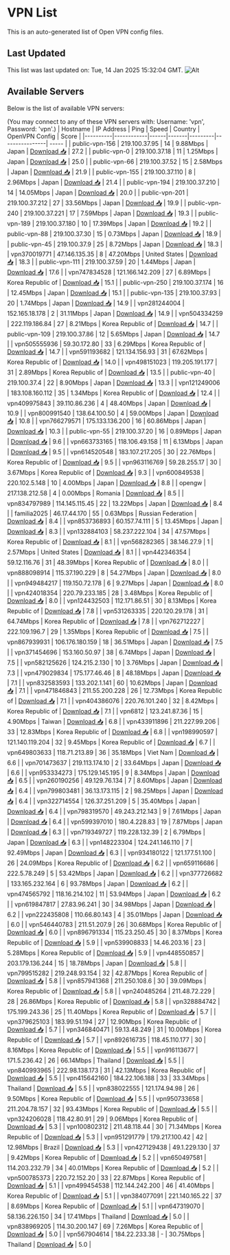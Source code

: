 # VPN List

This is an auto-generated list of Open VPN config files.

## Last Updated

This list was last updated on: Tue, 14 Jan 2025 15:32:04 GMT.
![Alt](https://repobeats.axiom.co/api/embed/186b98318ef1479477931607c1ad7d823f12451f.svg "Repobeats analytics image")

## Available Servers

Below is the list of available VPN servers:

(You may connect to any of these VPN servers with: Username: 'vpn', Password: 'vpn'.)
| Hostname | IP Address | Ping | Speed | Country | OpenVPN Config | Score |
|----------|------------|------|-------|---------|----------------| ----- |
| public-vpn-156 | 219.100.37.95 | 14 | 9.88Mbps | Japan | [Download 📥](./configs/server_0_JP.ovpn) | 27.2 |
| public-vpn-0 | 219.100.37.18 | 11 | 1.25Mbps | Japan | [Download 📥](./configs/server_1_JP.ovpn) | 25.0 |
| public-vpn-66 | 219.100.37.52 | 15 | 2.58Mbps | Japan | [Download 📥](./configs/server_2_JP.ovpn) | 21.9 |
| public-vpn-155 | 219.100.37.110 | 8 | 2.96Mbps | Japan | [Download 📥](./configs/server_3_JP.ovpn) | 21.4 |
| public-vpn-194 | 219.100.37.210 | 14 | 14.05Mbps | Japan | [Download 📥](./configs/server_4_JP.ovpn) | 20.0 |
| public-vpn-201 | 219.100.37.212 | 27 | 33.56Mbps | Japan | [Download 📥](./configs/server_5_JP.ovpn) | 19.9 |
| public-vpn-240 | 219.100.37.221 | 17 | 7.59Mbps | Japan | [Download 📥](./configs/server_6_JP.ovpn) | 19.3 |
| public-vpn-189 | 219.100.37.180 | 10 | 17.39Mbps | Japan | [Download 📥](./configs/server_7_JP.ovpn) | 19.2 |
| public-vpn-88 | 219.100.37.30 | 15 | 0.73Mbps | Japan | [Download 📥](./configs/server_8_JP.ovpn) | 18.9 |
| public-vpn-45 | 219.100.37.9 | 25 | 8.72Mbps | Japan | [Download 📥](./configs/server_9_JP.ovpn) | 18.3 |
| vpn370019771 | 47.146.135.35 | 8 | 47.20Mbps | United States | [Download 📥](./configs/server_10_US.ovpn) | 18.3 |
| public-vpn-111 | 219.100.37.59 | 20 | 1.44Mbps | Japan | [Download 📥](./configs/server_11_JP.ovpn) | 17.6 |
| vpn747834528 | 121.166.142.209 | 27 | 6.89Mbps | Korea Republic of | [Download 📥](./configs/server_12_KR.ovpn) | 15.1 |
| public-vpn-250 | 219.100.37.174 | 16 | 12.45Mbps | Japan | [Download 📥](./configs/server_13_JP.ovpn) | 15.1 |
| public-vpn-135 | 219.100.37.93 | 20 | 1.74Mbps | Japan | [Download 📥](./configs/server_14_JP.ovpn) | 14.9 |
| vpn281244004 | 152.165.18.178 | 2 | 31.11Mbps | Japan | [Download 📥](./configs/server_15_JP.ovpn) | 14.9 |
| vpn504334259 | 222.119.186.84 | 27 | 8.21Mbps | Korea Republic of | [Download 📥](./configs/server_16_KR.ovpn) | 14.7 |
| public-vpn-109 | 219.100.37.86 | 12 | 5.65Mbps | Japan | [Download 📥](./configs/server_17_JP.ovpn) | 14.7 |
| vpn505555936 | 59.30.172.80 | 33 | 6.29Mbps | Korea Republic of | [Download 📥](./configs/server_18_KR.ovpn) | 14.7 |
| vpn591193682 | 121.134.156.93 | 31 | 67.62Mbps | Korea Republic of | [Download 📥](./configs/server_19_KR.ovpn) | 14.0 |
| vpn498151023 | 119.205.191.177 | 31 | 2.89Mbps | Korea Republic of | [Download 📥](./configs/server_20_KR.ovpn) | 13.5 |
| public-vpn-40 | 219.100.37.4 | 22 | 8.90Mbps | Japan | [Download 📥](./configs/server_21_JP.ovpn) | 13.3 |
| vpn121249006 | 183.108.160.112 | 35 | 1.34Mbps | Korea Republic of | [Download 📥](./configs/server_22_KR.ovpn) | 12.4 |
| vpn409975843 | 39.110.86.236 | 4 | 48.40Mbps | Japan | [Download 📥](./configs/server_23_JP.ovpn) | 10.9 |
| vpn800991540 | 138.64.100.50 | 4 | 59.00Mbps | Japan | [Download 📥](./configs/server_24_JP.ovpn) | 10.8 |
| vpn766279571 | 175.133.136.200 | 16 | 60.86Mbps | Japan | [Download 📥](./configs/server_25_JP.ovpn) | 10.3 |
| public-vpn-55 | 219.100.37.20 | 16 | 0.89Mbps | Japan | [Download 📥](./configs/server_26_JP.ovpn) | 9.6 |
| vpn663733165 | 118.106.49.158 | 11 | 6.13Mbps | Japan | [Download 📥](./configs/server_27_JP.ovpn) | 9.5 |
| vpn614520548 | 183.107.217.205 | 30 | 22.76Mbps | Korea Republic of | [Download 📥](./configs/server_28_KR.ovpn) | 9.5 |
| vpn963116769 | 59.28.255.17 | 30 | 3.67Mbps | Korea Republic of | [Download 📥](./configs/server_29_KR.ovpn) | 9.3 |
| vpn600849538 | 220.102.5.148 | 10 | 4.00Mbps | Japan | [Download 📥](./configs/server_30_JP.ovpn) | 8.8 |
| opengw | 217.138.212.58 | 4 | 0.00Mbps | Romania | [Download 📥](./configs/server_31_RO.ovpn) | 8.5 |
| vpn834797989 | 114.145.115.45 | 22 | 13.22Mbps | Japan | [Download 📥](./configs/server_32_JP.ovpn) | 8.4 |
| familia2025 | 46.17.44.170 | 55 | 0.63Mbps | Russian Federation | [Download 📥](./configs/server_33_RU.ovpn) | 8.4 |
| vpn853736893 | 60.157.74.111 | 5 | 13.45Mbps | Japan | [Download 📥](./configs/server_34_JP.ovpn) | 8.3 |
| vpn132884103 | 58.237.222.104 | 34 | 47.57Mbps | Korea Republic of | [Download 📥](./configs/server_35_KR.ovpn) | 8.1 |
| vpn568282365 | 38.146.27.9 | 1 | 2.57Mbps | United States | [Download 📥](./configs/server_36_US.ovpn) | 8.1 |
| vpn442346354 | 59.12.116.76 | 31 | 48.39Mbps | Korea Republic of | [Download 📥](./configs/server_37_KR.ovpn) | 8.0 |
| vpn888098914 | 115.37.190.229 | 8 | 54.27Mbps | Japan | [Download 📥](./configs/server_38_JP.ovpn) | 8.0 |
| vpn949484217 | 119.150.72.178 | 6 | 9.27Mbps | Japan | [Download 📥](./configs/server_39_JP.ovpn) | 8.0 |
| vpn424018354 | 220.79.233.185 | 28 | 3.48Mbps | Korea Republic of | [Download 📥](./configs/server_40_KR.ovpn) | 8.0 |
| vpn124432503 | 112.171.86.51 | 30 | 8.13Mbps | Korea Republic of | [Download 📥](./configs/server_41_KR.ovpn) | 7.8 |
| vpn531263335 | 220.120.29.178 | 31 | 64.74Mbps | Korea Republic of | [Download 📥](./configs/server_42_KR.ovpn) | 7.8 |
| vpn762712227 | 222.109.196.7 | 29 | 1.35Mbps | Korea Republic of | [Download 📥](./configs/server_43_KR.ovpn) | 7.5 |
| vpn867939931 | 106.176.180.159 | 18 | 36.51Mbps | Japan | [Download 📥](./configs/server_44_JP.ovpn) | 7.5 |
| vpn371454696 | 153.160.50.97 | 38 | 6.74Mbps | Japan | [Download 📥](./configs/server_45_JP.ovpn) | 7.5 |
| vpn582125626 | 124.215.2.130 | 10 | 3.76Mbps | Japan | [Download 📥](./configs/server_46_JP.ovpn) | 7.3 |
| vpn479029834 | 175.177.46.46 | 8 | 48.18Mbps | Japan | [Download 📥](./configs/server_47_JP.ovpn) | 7.1 |
| vpn832583593 | 133.202.1.141 | 60 | 10.62Mbps | Japan | [Download 📥](./configs/server_48_JP.ovpn) | 7.1 |
| vpn471846843 | 211.55.200.228 | 26 | 12.73Mbps | Korea Republic of | [Download 📥](./configs/server_49_KR.ovpn) | 7.1 |
| vpn404386076 | 220.76.101.240 | 32 | 8.42Mbps | Korea Republic of | [Download 📥](./configs/server_50_KR.ovpn) | 7.1 |
| vpn6812 | 123.241.87.36 | 15 | 4.90Mbps | Taiwan | [Download 📥](./configs/server_51_TW.ovpn) | 6.8 |
| vpn433911896 | 211.227.99.206 | 33 | 12.83Mbps | Korea Republic of | [Download 📥](./configs/server_52_KR.ovpn) | 6.8 |
| vpn198990597 | 121.140.119.204 | 32 | 9.45Mbps | Korea Republic of | [Download 📥](./configs/server_53_KR.ovpn) | 6.7 |
| vpn649803633 | 118.71.213.89 | 36 | 35.18Mbps | Viet Nam | [Download 📥](./configs/server_54_VN.ovpn) | 6.6 |
| vpn701473637 | 219.113.174.10 | 2 | 33.64Mbps | Japan | [Download 📥](./configs/server_55_JP.ovpn) | 6.6 |
| vpn953334273 | 175.129.145.195 | 9 | 8.34Mbps | Japan | [Download 📥](./configs/server_56_JP.ovpn) | 6.5 |
| vpn260190256 | 49.129.76.134 | 7 | 8.60Mbps | Japan | [Download 📥](./configs/server_57_JP.ovpn) | 6.4 |
| vpn799803481 | 36.13.173.115 | 2 | 98.25Mbps | Japan | [Download 📥](./configs/server_58_JP.ovpn) | 6.4 |
| vpn322714554 | 126.37.251.209 | 5 | 35.40Mbps | Japan | [Download 📥](./configs/server_59_JP.ovpn) | 6.4 |
| vpn798319570 | 49.243.212.143 | 9 | 7.61Mbps | Japan | [Download 📥](./configs/server_60_JP.ovpn) | 6.4 |
| vpn599397010 | 180.4.228.83 | 19 | 7.87Mbps | Japan | [Download 📥](./configs/server_61_JP.ovpn) | 6.3 |
| vpn719349727 | 119.228.132.39 | 2 | 6.79Mbps | Japan | [Download 📥](./configs/server_62_JP.ovpn) | 6.3 |
| vpn148223304 | 124.241.146.110 | 7 | 92.49Mbps | Japan | [Download 📥](./configs/server_63_JP.ovpn) | 6.3 |
| vpn934180122 | 121.177.51.100 | 26 | 24.09Mbps | Korea Republic of | [Download 📥](./configs/server_64_KR.ovpn) | 6.2 |
| vpn659116686 | 222.5.78.249 | 5 | 53.42Mbps | Japan | [Download 📥](./configs/server_65_JP.ovpn) | 6.2 |
| vpn377726682 | 133.165.232.164 | 6 | 93.78Mbps | Japan | [Download 📥](./configs/server_66_JP.ovpn) | 6.2 |
| vpn474565792 | 118.16.214.102 | 11 | 53.94Mbps | Japan | [Download 📥](./configs/server_67_JP.ovpn) | 6.2 |
| vpn619847817 | 27.83.96.241 | 30 | 34.98Mbps | Japan | [Download 📥](./configs/server_68_JP.ovpn) | 6.2 |
| vpn222435808 | 110.66.80.143 | 4 | 35.01Mbps | Japan | [Download 📥](./configs/server_69_JP.ovpn) | 6.0 |
| vpn546440783 | 211.51.207.9 | 26 | 30.68Mbps | Korea Republic of | [Download 📥](./configs/server_70_KR.ovpn) | 6.0 |
| vpn896791334 | 115.23.250.45 | 30 | 8.37Mbps | Korea Republic of | [Download 📥](./configs/server_71_KR.ovpn) | 5.9 |
| vpn539908833 | 14.46.203.16 | 23 | 5.28Mbps | Korea Republic of | [Download 📥](./configs/server_72_KR.ovpn) | 5.9 |
| vpn448550857 | 203.179.136.244 | 15 | 18.78Mbps | Japan | [Download 📥](./configs/server_73_JP.ovpn) | 5.8 |
| vpn799515282 | 219.248.93.154 | 32 | 42.87Mbps | Korea Republic of | [Download 📥](./configs/server_74_KR.ovpn) | 5.8 |
| vpn857941368 | 211.250.108.6 | 30 | 39.09Mbps | Korea Republic of | [Download 📥](./configs/server_75_KR.ovpn) | 5.8 |
| vpn240485264 | 211.48.72.229 | 28 | 26.86Mbps | Korea Republic of | [Download 📥](./configs/server_76_KR.ovpn) | 5.8 |
| vpn328884742 | 175.199.243.36 | 25 | 11.40Mbps | Korea Republic of | [Download 📥](./configs/server_77_KR.ovpn) | 5.7 |
| vpn379625103 | 183.99.51.194 | 27 | 12.90Mbps | Korea Republic of | [Download 📥](./configs/server_78_KR.ovpn) | 5.7 |
| vpn346840471 | 59.13.48.249 | 31 | 10.00Mbps | Korea Republic of | [Download 📥](./configs/server_79_KR.ovpn) | 5.7 |
| vpn892616735 | 118.45.110.177 | 30 | 8.16Mbps | Korea Republic of | [Download 📥](./configs/server_80_KR.ovpn) | 5.5 |
| vpn916113677 | 171.5.236.42 | 26 | 66.14Mbps | Thailand | [Download 📥](./configs/server_81_TH.ovpn) | 5.5 |
| vpn840993965 | 222.98.138.173 | 31 | 42.13Mbps | Korea Republic of | [Download 📥](./configs/server_82_KR.ovpn) | 5.5 |
| vpn415642160 | 184.22.106.188 | 33 | 33.34Mbps | Thailand | [Download 📥](./configs/server_83_TH.ovpn) | 5.5 |
| vpn838022555 | 121.174.94.98 | 26 | 9.50Mbps | Korea Republic of | [Download 📥](./configs/server_84_KR.ovpn) | 5.5 |
| vpn950733658 | 211.204.78.157 | 32 | 93.43Mbps | Korea Republic of | [Download 📥](./configs/server_85_KR.ovpn) | 5.5 |
| vpn324206028 | 118.42.80.91 | 29 | 9.06Mbps | Korea Republic of | [Download 📥](./configs/server_86_KR.ovpn) | 5.3 |
| vpn100802312 | 211.48.118.44 | 30 | 71.34Mbps | Korea Republic of | [Download 📥](./configs/server_87_KR.ovpn) | 5.3 |
| vpn951291779 | 179.217.100.42 | 42 | 12.98Mbps | Brazil | [Download 📥](./configs/server_88_BR.ovpn) | 5.3 |
| vpn427129438 | 49.1.229.130 | 37 | 9.42Mbps | Korea Republic of | [Download 📥](./configs/server_89_KR.ovpn) | 5.2 |
| vpn650497581 | 114.203.232.79 | 34 | 40.01Mbps | Korea Republic of | [Download 📥](./configs/server_90_KR.ovpn) | 5.2 |
| vpn500785373 | 220.72.152.20 | 33 | 22.87Mbps | Korea Republic of | [Download 📥](./configs/server_91_KR.ovpn) | 5.1 |
| vpn499454538 | 112.144.242.200 | 46 | 41.40Mbps | Korea Republic of | [Download 📥](./configs/server_92_KR.ovpn) | 5.1 |
| vpn384077091 | 221.140.165.22 | 37 | 8.69Mbps | Korea Republic of | [Download 📥](./configs/server_93_KR.ovpn) | 5.1 |
| vpn647319070 | 58.136.226.150 | 34 | 17.41Mbps | Thailand | [Download 📥](./configs/server_94_TH.ovpn) | 5.0 |
| vpn838969205 | 114.30.200.147 | 69 | 7.26Mbps | Korea Republic of | [Download 📥](./configs/server_95_KR.ovpn) | 5.0 |
| vpn567904614 | 184.22.233.38 | - | 30.75Mbps | Thailand | [Download 📥](./configs/server_96_TH.ovpn) | 5.0 |
